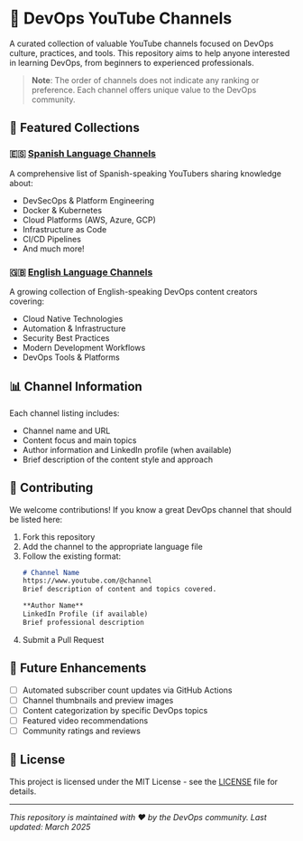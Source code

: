 # 🎥 DevOps YouTube Channels

A curated collection of valuable YouTube channels focused on DevOps culture, practices, and tools. This repository aims to help anyone interested in learning DevOps, from beginners to experienced professionals.

> **Note**: The order of channels does not indicate any ranking or preference. Each channel offers unique value to the DevOps community.

## 🌟 Featured Collections

### 🇪🇸 [Spanish Language Channels](Spanish-Channels.md)
A comprehensive list of Spanish-speaking YouTubers sharing knowledge about:
- DevSecOps & Platform Engineering
- Docker & Kubernetes
- Cloud Platforms (AWS, Azure, GCP)
- Infrastructure as Code
- CI/CD Pipelines
- And much more!

### 🇬🇧 [English Language Channels](English-Channels.md)
A growing collection of English-speaking DevOps content creators covering:
- Cloud Native Technologies
- Automation & Infrastructure
- Security Best Practices
- Modern Development Workflows
- DevOps Tools & Platforms

## 📊 Channel Information

Each channel listing includes:
- Channel name and URL
- Content focus and main topics
- Author information and LinkedIn profile (when available)
- Brief description of the content style and approach

## 🤝 Contributing

We welcome contributions! If you know a great DevOps channel that should be listed here:

1. Fork this repository
2. Add the channel to the appropriate language file
3. Follow the existing format:
   ```markdown
   # Channel Name
   https://www.youtube.com/@channel
   Brief description of content and topics covered.

   **Author Name**
   LinkedIn Profile (if available)
   Brief professional description
   ```
4. Submit a Pull Request

## 🔄 Future Enhancements

- [ ] Automated subscriber count updates via GitHub Actions
- [ ] Channel thumbnails and preview images
- [ ] Content categorization by specific DevOps topics
- [ ] Featured video recommendations
- [ ] Community ratings and reviews

## 📜 License

This project is licensed under the MIT License - see the [LICENSE](LICENSE) file for details.

---

*This repository is maintained with ❤️ by the DevOps community. Last updated: March 2025*
